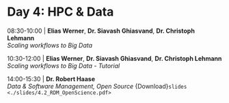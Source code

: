 # Day 4: HPC & Data

08:30-10:00 | **Elias Werner**, **Dr. Siavash Ghiasvand**, **Dr. Christoph Lehmann** \
*Scaling workflows to Big Data*

10:30-12:00 | **Elias Werner**, **Dr. Siavash Ghiasvand**, **Dr. Christoph Lehmann** \
*Scaling workflows to Big Data - Tutorial*

14:00-15:30 | **Dr. Robert Haase** \
*Data & Software Management, Open Source* {Download}`slides <./slides/4.2_RDM_OpenScience.pdf>`


